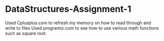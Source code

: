 # DataStructures-Assignment-1
Used Cplusplus.com to refresh my memory on how to read through and write to files
Used programiz.com to see how to use various math functions such as square root. 
